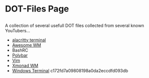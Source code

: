 

# DOT-Files Page
##
  A collection of several usefull DOT files collected from several known YouTubers...
 - [alacritty terminal](https://github.com/alacritty/alacritty)
 - [Awesome WM](https://awesomewm.org/)
 - BashRC
 - [Polybar](https://polybar.github.io/)
 - [Vim](https://github.com/vim/vim)
 - [Xmonad WM](https://xmonad.org/)
 - [Windows Terminal](https://github.com/Microsoft/Terminal)
c172fd7a09808198a0da2eccdfd093db
